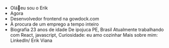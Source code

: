 - Olá👋eu sou o Erik
- Agora
- Desenvolvedor frontend na gowdock.com 
- À procura de um emprego a tempo inteiro
- Biografia
  23 anos de idade
  De ipojuca PE, Brasil
  Atualmente trabalhando com React, javascript,
  Curiosidade: eu amo cozinhar 
  Mais sobre mim: LinkedIn/ Erik Viana  


      
      
                
